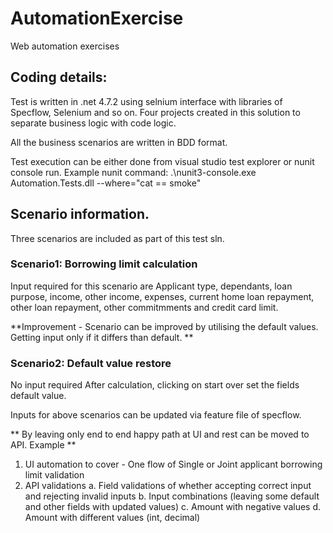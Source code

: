 # AutomationExercise
Web automation exercises

## Coding details:
Test is written in .net 4.7.2 using selnium interface with libraries of Specflow, Selenium and so on.
Four projects created in this solution to separate business logic with code logic.

All the business scenarios are written in BDD format.

Test execution can be either done from visual studio test explorer or nunit console run.
Example nunit command:
.\nunit3-console.exe Automation.Tests.dll --where="cat == smoke"

## Scenario information.
Three scenarios are included as part of this test sln.

### Scenario1: Borrowing limit calculation

Input required for this scenario are Applicant type, dependants, loan purpose, income, other income, expenses, current home loan repayment, 
other loan repayment, other commitmments and credit card limit. 

**Improvement - Scenario can be improved by utilising the default values. 
				  Getting input only if it differs than default. **



### Scenario2: Default value restore

No input required
After calculation, clicking on start over set the fields default value.


Inputs for above scenarios can be updated via feature file of specflow.

** By leaving only end to end happy path at UI and rest can be moved to API. Example **
1. UI automation to cover - One flow of Single or Joint applicant borrowing limit validation
2. API validations
	a. Field validations of whether accepting correct input and rejecting invalid inputs
	b. Input combinations (leaving some default and other fields with updated values)
	c. Amount with negative values
	d. Amount with different values (int, decimal)